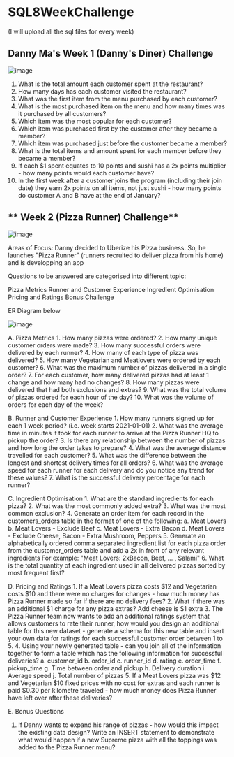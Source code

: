 # SQL8WeekChallenge

(I will upload all the sql files for every week)

## **Danny Ma's Week 1 (Danny's Diner) Challenge**

![image](https://user-images.githubusercontent.com/26146479/167309111-50470b0d-b43a-4b53-aece-096608950e8b.png)

1. What is the total amount each customer spent at the restaurant?
2. How many days has each customer visited the restaurant?
3. What was the first item from the menu purchased by each customer?
4. What is the most purchased item on the menu and how many times was it purchased by all customers?
5. Which item was the most popular for each customer?
6. Which item was purchased first by the customer after they became a member?  
7. Which item was purchased just before the customer became a member?
8. What is the total items and amount spent for each member before they became a member?
9.  If each $1 spent equates to 10 points and sushi has a 2x points multiplier - how many points would each customer have?
10. In the first week after a customer joins the program (including their join date) they earn 2x points on all items, not just sushi - how many points do customer A and B have at the end of January?

## ** Week 2 (Pizza Runner) Challenge**

![image](https://user-images.githubusercontent.com/26146479/167879674-116e3a28-44cb-4c5a-aedc-f6e4fba0d09f.png)


Areas of Focus:
Danny decided to Uberize his Pizza business. So, he launches "Pizza Runner" (runners recruited to deliver pizza from his home) and is developping an app

Questions to be answered are categorised into different topic:

Pizza Metrics
Runner and Customer Experience
Ingredient Optimisation
Pricing and Ratings
Bonus Challenge

ER Diagram below

![image](https://user-images.githubusercontent.com/26146479/167879533-fe68dd8e-56a0-49f4-a750-c4072ff6722c.png)

A. Pizza Metrics
    1. How many pizzas were ordered?
    2. How many unique customer orders were made?
    3. How many successful orders were delivered by each runner?
    4. How many of each type of pizza was delivered?
    5. How many Vegetarian and Meatlovers were ordered by each customer?
    6. What was the maximum number of pizzas delivered in a single order?
    7. For each customer, how many delivered pizzas had at least 1 change and how many had no changes?
    8. How many pizzas were delivered that had both exclusions and extras?
    9. What was the total volume of pizzas ordered for each hour of the day?
    10. What was the volume of orders for each day of the week?

B. Runner and Customer Experience
    1. How many runners signed up for each 1 week period? (i.e. week starts 2021-01-01)
    2. What was the average time in minutes it took for each runner to arrive at the Pizza Runner HQ to pickup the order?
    3. Is there any relationship between the number of pizzas and how long the order takes to prepare?
    4. What was the average distance travelled for each customer?
    5. What was the difference between the longest and shortest delivery times for all orders?
    6. What was the average speed for each runner for each delivery and do you notice any trend for these values?
    7. What is the successful delivery percentage for each runner?
    
C. Ingredient Optimisation
    1. What are the standard ingredients for each pizza?
    2. What was the most commonly added extra?
    3. What was the most common exclusion?
    4. Generate an order item for each record in the customers_orders table in the format of one of the following:
        a. Meat Lovers
        b. Meat Lovers - Exclude Beef
        c. Meat Lovers - Extra Bacon
        d. Meat Lovers - Exclude Cheese, Bacon - Extra Mushroom, Peppers
    5. Generate an alphabetically ordered comma separated ingredient list for each pizza order from the customer_orders table and add a 2x in front of any relevant ingredients
    For example: "Meat Lovers: 2xBacon, Beef, ... , Salami"
    6. What is the total quantity of each ingredient used in all delivered pizzas sorted by most frequent first?
    
D. Pricing and Ratings
    1. If a Meat Lovers pizza costs $12 and Vegetarian costs $10 and there were no charges for changes -
        how much money has Pizza Runner made so far if there are no delivery fees?
    2. What if there was an additional $1 charge for any pizza extras?
        Add cheese is $1 extra
    3. The Pizza Runner team now wants to add an additional ratings system that allows customers to rate their runner, how would you design an additional table for this new dataset - generate a schema for this new table and insert your own data for ratings for each successful customer order between 1 to 5.
    4. Using your newly generated table - can you join all of the information together to form a table which has the following information for successful deliveries?
        a. customer_id
        b. order_id
        c. runner_id
        d. rating
        e. order_time
        f. pickup_time
        g. Time between order and pickup
        h. Delivery duration
        i. Average speed
        j. Total number of pizzas
    5. If a Meat Lovers pizza was $12 and Vegetarian $10 fixed prices with no cost for extras and each runner is paid $0.30 per kilometre traveled - how much money does Pizza Runner have left over after these deliveries?

E. Bonus Questions
1. If Danny wants to expand his range of pizzas - how would this impact the existing data design? Write an INSERT statement to demonstrate what would happen if a new Supreme pizza with all the toppings was added to the Pizza Runner menu?
